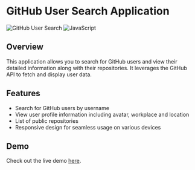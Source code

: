 # GitHub User Search Application

![GitHub User Search](https://img.shields.io/badge/GitHub-User%20Search-blue.svg)
![JavaScript](https://img.shields.io/badge/JavaScript-ES6+-yellow.svg)

## Overview

This application allows you to search for GitHub users and view their detailed information along with their repositories. It leverages the GitHub API to fetch and display user data.

## Features

- Search for GitHub users by username
- View user profile information including avatar, workplace and location
- List of public repositories 
- Responsive design for seamless usage on various devices

## Demo

Check out the live demo [here](https://main--usersearchgit.netlify.app/#).


